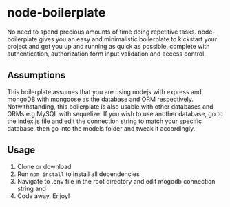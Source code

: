 # node-boilerplate
No need to spend precious amounts of time doing repetitive tasks. node-boilerplate gives you an easy and minimalistic
boilerplate to kickstart your project and get you up and running as quick as possible, complete with authentication, authorization
form input validation and access control.
## Assumptions
This boilerplate assumes that you are using nodejs with express and mongoDB with mongoose as the database and ORM respectively.
Notwithstanding, this boilerplate is also usable with other databases and ORMs e.g MySQL with sequelize.
If you wish to use another database, go to the index.js file and edit the connection string to match your specific database,
then go into the models folder and tweak it accordingly.
## Usage
1. Clone or download
2. Run ```npm install``` to install all dependencies
3. Navigate to .env file in the root directory and edit mogodb connection string and 
4. Code away. Enjoy!
